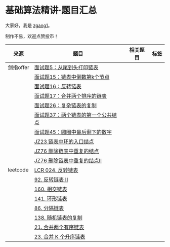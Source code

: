 # 基础算法精讲·题目汇总

大家好，我是 [zgang1](http://101.43.135.248/)。

制作不易，欢迎点赞投币！

|来源|题目|相关题目|标签|
|---|---|---|---|
|剑指offer|[面试题5：从尾到头打印链表](https://www.nowcoder.com/practice/d0267f7f55b3412ba93bd35cfa8e8035?tpId=265&rp=1&ru=%2Fexam%2Foj%2Fta&qru=%2Fexam%2Foj%2Fta&sourceUrl=%2Fexam%2Foj%2Fta%3FtpId%3D13&difficulty=&judgeStatus=&tags=&title=%E6%89%93%E5%8D%B0&gioEnter=menu)|||
||[面试题15：链表中倒数第k个节点](https://leetcode.cn/problems/kth-node-from-end-of-list-lcci/description/)||
||[面试题16：反转链表](https://leetcode.cn/problems/UHnkqh/description/)|
||[面试题17：合并两个排序的链表](https://leetcode.cn/problems/merge-two-sorted-lists/description/)|
||[面试题26：复杂链表的复制](https://leetcode.cn/problems/copy-list-with-random-pointer/description/)|
||[面试题37：两个链表的第一个公共结点](https://leetcode.cn/problems/3u1WK4/description/)|
||[面试题45：圆圈中最后剩下的数字](https://www.nowcoder.com/practice/f78a359491e64a50bce2d89cff857eb6?tpId=265&rp=1&ru=%2Fexam%2Foj%2Fta&qru=%2Fexam%2Foj%2Fta&sourceUrl=%2Fexam%2Foj%2Fta%3FtpId%3D13&difficulty=&judgeStatus=&tags=&title=%E5%9C%86%E5%9C%88&gioEnter=menu)|
||[JZ23 链表中环的入口结点](https://leetcode.cn/problems/c32eOV/description/)|
||[JZ76 删除链表中重复的结点](https://leetcode.cn/problems/remove-duplicates-from-sorted-list/description/)|
||[JZ76 删除链表中重复的结点II](https://leetcode.cn/problems/remove-duplicates-from-sorted-list-ii/description/)|
|leetcode|[LCR 024. 反转链表](https://leetcode.cn/problems/UHnkqh/description/)|
||[92. 反转链表 II](https://leetcode.cn/problems/reverse-linked-list-ii/description/)|
||[160. 相交链表](https://leetcode.cn/problems/intersection-of-two-linked-lists/description/)|
||[141. 环形链表](https://leetcode.cn/problems/linked-list-cycle/description/)|
||[86. 分隔链表](https://leetcode.cn/problems/partition-list/description/)|
||[138. 随机链表的复制](https://leetcode.cn/problems/copy-list-with-random-pointer/description/)|
||[21. 合并两个有序链表](https://leetcode.cn/problems/merge-two-sorted-lists/description/)|
||[23. 合并 K 个升序链表](https://leetcode.cn/problems/merge-k-sorted-lists/description/)|